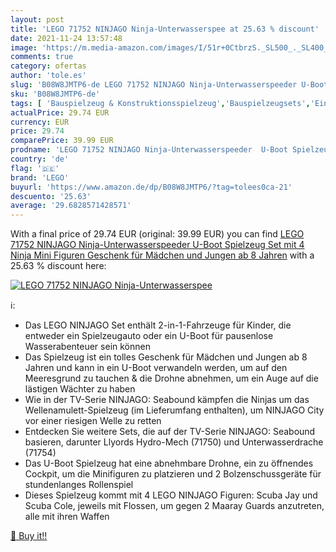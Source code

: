 ```yaml
---
layout: post
title: 'LEGO 71752 NINJAGO Ninja-Unterwasserspee at 25.63 % discount'
date: 2021-11-24 13:57:48
image: 'https://m.media-amazon.com/images/I/51r+0CtbrzS._SL500_._SL400_.jpg'
comments: true
category: ofertas
author: 'tole.es'
slug: 'B08W8JMTP6-de LEGO 71752 NINJAGO Ninja-Unterwasserspeeder U-Boot...'
sku: 'B08W8JMTP6-de'
tags: [ 'Bauspielzeug & Konstruktionsspielzeug','Bauspielzeugsets','Einfache Auto- & Verkehrsmodelle','Fahrzeuge & Rennwagen für Kinder','Spielfahrzeuge','Spielzeug','lego', ]
actualPrice: 29.74 EUR
currency: EUR
price: 29.74
comparePrice: 39.99 EUR
prodname: 'LEGO 71752 NINJAGO Ninja-Unterwasserspeeder  U-Boot Spielzeug  Set mit 4 Ninja Mini Figuren  Geschenk für Mädchen und Jungen ab 8 Jahren'
country: 'de'
flag: '🇩🇪'
brand: 'LEGO'
buyurl: 'https://www.amazon.de/dp/B08W8JMTP6/?tag=tolees0ca-21'
descuento: '25.63'
average: '29.6828571428571'
---
```


With a final price of 29.74 EUR (original: 39.99 EUR) you can find [LEGO 71752 NINJAGO Ninja-Unterwasserspeeder  U-Boot Spielzeug  Set mit 4 Ninja Mini Figuren  Geschenk für Mädchen und Jungen ab 8 Jahren](https://www.amazon.de/dp/B08W8JMTP6/?tag=tolees0ca-21) with a  25.63 % discount here:

[![LEGO 71752 NINJAGO Ninja-Unterwasserspee](https://m.media-amazon.com/images/I/51r+0CtbrzS._SL500_._SL400_.jpg)](https://www.amazon.de/dp/B08W8JMTP6/?tag=tolees0ca-21)

ℹ️:

- Das LEGO NINJAGO Set enthält 2-in-1-Fahrzeuge für Kinder, die entweder ein Spielzeugauto oder ein U-Boot für pausenlose Wasserabenteuer sein können
- Das Spielzeug ist ein tolles Geschenk für Mädchen und Jungen ab 8 Jahren und kann in ein U-Boot verwandeln werden, um auf den Meeresgrund zu tauchen & die Drohne abnehmen, um ein Auge auf die lästigen Wächter zu haben
- Wie in der TV-Serie NINJAGO: Seabound kämpfen die Ninjas um das Wellenamulett-Spielzeug (im Lieferumfang enthalten), um NINJAGO City vor einer riesigen Welle zu retten
- Entdecken Sie weitere Sets, die auf der TV-Serie NINJAGO: Seabound basieren, darunter Llyords Hydro-Mech (71750) und Unterwasserdrache (71754)
- Das U-Boot Spielzeug hat eine abnehmbare Drohne, ein zu öffnendes Cockpit, um die Minifiguren zu platzieren und 2 Bolzenschussgeräte für stundenlanges Rollenspiel
- Dieses Spielzeug kommt mit 4 LEGO NINJAGO Figuren: Scuba Jay und Scuba Cole, jeweils mit Flossen, um gegen 2 Maaray Guards anzutreten, alle mit ihren Waffen

[🛒 Buy it!!](https://www.amazon.de/dp/B08W8JMTP6/?tag=tolees0ca-21)
